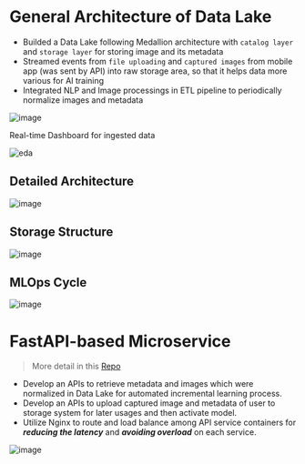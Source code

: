 # General Architecture of Data Lake

- Builded a Data Lake following Medallion architecture with `catalog layer` and `storage layer` for storing image and its metadata
- Streamed events from `file uploading` and `captured images` from mobile app (was sent by API) into raw storage area, so that it helps data more various for AI training
- Integrated NLP and Image processings in ETL pipeline to periodically normalize images and metadata

![image](https://github.com/user-attachments/assets/923a659b-0401-4c68-a28b-704d6db14098)

Real-time Dashboard for ingested data

![eda](https://github.com/user-attachments/assets/e6d79c8e-3637-482f-b988-b6afe52f3627)


## Detailed Architecture

![image](https://github.com/user-attachments/assets/64b1f8b2-22ce-4cdd-ac63-c8855883fbe0)

## Storage Structure

![image](https://github.com/user-attachments/assets/89c2aa4f-47a4-415e-a252-19f46bd7f3ef)

## MLOps Cycle

![image](https://github.com/user-attachments/assets/8c400e4c-48c5-4352-aa71-e2a4990cea85)

# FastAPI-based Microservice

> More detail in this [Repo](https://github.com/Narius2030/FastAPI-Microservice-IMCP.git)

- Develop an APIs to retrieve metadata and images which were normalized in Data Lake for automated incremental learning process.
- Develop an APIs to upload captured image and metadata of user to storage system for later usages and then activate model.
- Utilize Nginx to route and load balance among API service containers for **_reducing the latency_** and **_avoiding overload_** on each service.

![image](https://github.com/user-attachments/assets/11163700-dade-444e-8b19-d97bb7083237)


